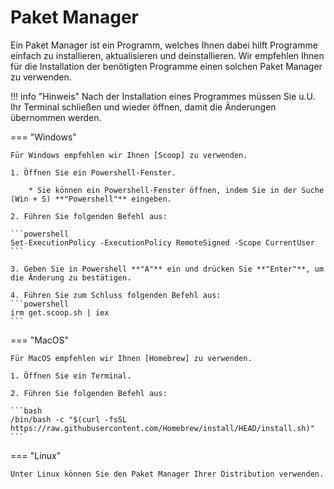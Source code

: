 # Paket Manager

Ein Paket Manager ist ein Programm, welches Ihnen dabei hilft Programme einfach zu installieren, aktualisieren und deinstallieren.
Wir empfehlen Ihnen für die Installation der benötigten Programme einen solchen Paket Manager zu verwenden.

!!! info "Hinweis"
    Nach der Installation eines Programmes müssen Sie u.U. Ihr Terminal schließen und wieder öffnen, damit die Änderungen übernommen werden.

=== "Windows"

    Für Windows empfehlen wir Ihnen [Scoop] zu verwenden.

    1. Öffnen Sie ein Powershell-Fenster.

        * Sie können ein Powershell-Fenster öffnen, indem Sie in der Suche (Win + S) **"Powershell"** eingeben.

    2. Führen Sie folgenden Befehl aus:

    ```powershell
    Set-ExecutionPolicy -ExecutionPolicy RemoteSigned -Scope CurrentUser
    ```
    
    3. Geben Sie in Powershell **"A"** ein und drücken Sie **"Enter"**, um die Änderung zu bestätigen.

    4. Führen Sie zum Schluss folgenden Befehl aus:
    ```powershell
    irm get.scoop.sh | iex
    ```
=== "MacOS"

    Für MacOS empfehlen wir Ihnen [Homebrew] zu verwenden.

    1. Öffnen Sie ein Terminal.

    2. Führen Sie folgenden Befehl aus:

    ```bash
    /bin/bash -c "$(curl -fsSL https://raw.githubusercontent.com/Homebrew/install/HEAD/install.sh)"
    ```

=== "Linux"

    Unter Linux können Sie den Paket Manager Ihrer Distribution verwenden.

[Scoop]: https://scoop.sh/
[Homebrew]: (https://brew.sh/)
